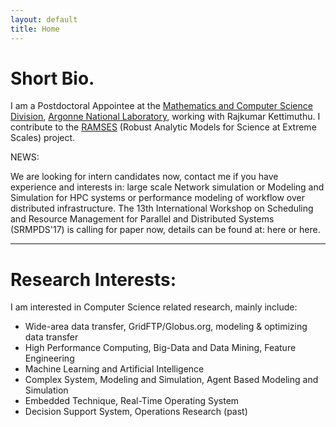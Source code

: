 ```yaml
---
layout: default
title: Home
---
```


# Short Bio.

I am a Postdoctoral Appointee at the [Mathematics and Computer Science Division](http://mcs.anl.gov/), [Argonne National Laboratory](http://www.anl.gov/), working with Rajkumar Kettimuthu. I contribute to the [RAMSES](https://ramsesproject.github.io) (Robust Analytic Models for Science at Extreme Scales) project. 

NEWS: 

We are looking for intern candidates now, contact me if you have experience and interests in: large scale Network simulation or Modeling and Simulation for HPC systems or performance modeling of workflow over distributed infrastructure.
The 13th International Workshop on Scheduling and Resource Management for Parallel and Distributed Systems (SRMPDS'17) is calling for paper now, details can be found at: here or here.

---
# Research Interests:

I am interested in Computer Science related research, mainly include:

* Wide-area data transfer, GridFTP/Globus.org, modeling & optimizing data transfer 
* High Performance Computing, Big-Data and Data Mining, Feature Engineering
* Machine Learning and Artificial Intelligence
* Complex System, Modeling and Simulation, Agent Based Modeling and Simulation
* Embedded Technique, Real-Time Operating System
* Decision Support System, Operations Research (past)

